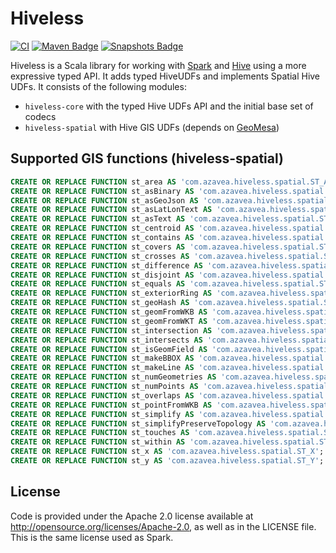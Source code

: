 # Hiveless

[![CI](https://github.com/azavea/hiveless/actions/workflows/ci.yml/badge.svg)](https://github.com/azavea/hiveless/actions/workflows/ci.yml)
[![Maven Badge](https://img.shields.io/maven-central/v/com.azavea/hiveless-core_2.12?color=blue)](https://search.maven.org/search?q=g:com.azavea%20and%20hiveless)
[![Snapshots Badge](https://img.shields.io/nexus/s/https/oss.sonatype.org/com.azavea/hiveless-core_2.12)](https://oss.sonatype.org/content/repositories/snapshots/com/azavea/hiveless-core_2.12/)

Hiveless is a Scala library for working with [Spark](https://spark.apache.org/) and [Hive](https://hive.apache.org/) using a more expressive typed API.
It adds typed HiveUDFs and implements Spatial Hive UDFs. It consists of the following modules:

* `hiveless-core` with the typed Hive UDFs API and the initial base set of codecs
* `hiveless-spatial` with Hive GIS UDFs (depends on [GeoMesa](https://github.com/locationtech/geomesa))

## Supported GIS functions (hiveless-spatial)

```sql
CREATE OR REPLACE FUNCTION st_area AS 'com.azavea.hiveless.spatial.ST_Area';
CREATE OR REPLACE FUNCTION st_asBinary AS 'com.azavea.hiveless.spatial.ST_AsBinary';
CREATE OR REPLACE FUNCTION st_asGeoJson AS 'com.azavea.hiveless.spatial.ST_AsGeoJson';
CREATE OR REPLACE FUNCTION st_asLatLonText AS 'com.azavea.hiveless.spatial.ST_AsLatLonText';
CREATE OR REPLACE FUNCTION st_asText AS 'com.azavea.hiveless.spatial.ST_AsText';
CREATE OR REPLACE FUNCTION st_centroid AS 'com.azavea.hiveless.spatial.ST_Centroid';
CREATE OR REPLACE FUNCTION st_contains AS 'com.azavea.hiveless.spatial.ST_Contains';
CREATE OR REPLACE FUNCTION st_covers AS 'com.azavea.hiveless.spatial.ST_Covers';
CREATE OR REPLACE FUNCTION st_crosses AS 'com.azavea.hiveless.spatial.ST_Crosses';
CREATE OR REPLACE FUNCTION st_difference AS 'com.azavea.hiveless.spatial.ST_Difference';
CREATE OR REPLACE FUNCTION st_disjoint AS 'com.azavea.hiveless.spatial.ST_Disjoint';
CREATE OR REPLACE FUNCTION st_equals AS 'com.azavea.hiveless.spatial.ST_Equals';
CREATE OR REPLACE FUNCTION st_exteriorRing AS 'com.azavea.hiveless.spatial.ST_ExteriorRing';
CREATE OR REPLACE FUNCTION st_geoHash AS 'com.azavea.hiveless.spatial.ST_GeoHash';
CREATE OR REPLACE FUNCTION st_geomFromWKB AS 'com.azavea.hiveless.spatial.ST_GeomFromWKB';
CREATE OR REPLACE FUNCTION st_geomFromWKT AS 'com.azavea.hiveless.spatial.ST_GeomFromWKT';
CREATE OR REPLACE FUNCTION st_intersection AS 'com.azavea.hiveless.spatial.ST_Intersection';
CREATE OR REPLACE FUNCTION st_intersects AS 'com.azavea.hiveless.spatial.ST_Intersects';
CREATE OR REPLACE FUNCTION st_isGeomField AS 'com.azavea.hiveless.spatial.ST_IsGeomField';
CREATE OR REPLACE FUNCTION st_makeBBOX AS 'com.azavea.hiveless.spatial.ST_MakeBBOX';
CREATE OR REPLACE FUNCTION st_makeLine AS 'com.azavea.hiveless.spatial.ST_MakeLine';
CREATE OR REPLACE FUNCTION st_numGeometries AS 'com.azavea.hiveless.spatial.ST_NumGeometries';
CREATE OR REPLACE FUNCTION st_numPoints AS 'com.azavea.hiveless.spatial.ST_NumPoints';
CREATE OR REPLACE FUNCTION st_overlaps AS 'com.azavea.hiveless.spatial.ST_Overlaps';
CREATE OR REPLACE FUNCTION st_pointFromWKB AS 'com.azavea.hiveless.spatial.ST_PointFromWKB';
CREATE OR REPLACE FUNCTION st_simplify AS 'com.azavea.hiveless.spatial.ST_Simplify';
CREATE OR REPLACE FUNCTION st_simplifyPreserveTopology AS 'com.azavea.hiveless.spatial.ST_SimplifyPreserveTopology';
CREATE OR REPLACE FUNCTION st_touches AS 'com.azavea.hiveless.spatial.ST_Touches';
CREATE OR REPLACE FUNCTION st_within AS 'com.azavea.hiveless.spatial.ST_Within';
CREATE OR REPLACE FUNCTION st_x AS 'com.azavea.hiveless.spatial.ST_X';
CREATE OR REPLACE FUNCTION st_y AS 'com.azavea.hiveless.spatial.ST_Y';
```

## License
Code is provided under the Apache 2.0 license available at http://opensource.org/licenses/Apache-2.0,
as well as in the LICENSE file. This is the same license used as Spark.
